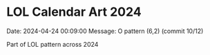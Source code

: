 # LOL Calendar Art 2024

Date: 2024-04-24 00:09:00
Message: O pattern (6,2) (commit 10/12)

Part of LOL pattern across 2024
